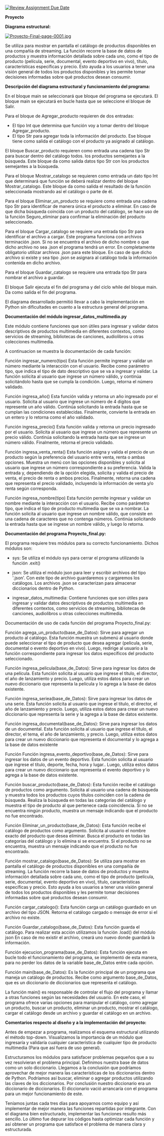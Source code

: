 [![Review Assignment Due Date](https://classroom.github.com/assets/deadline-readme-button-24ddc0f5d75046c5622901739e7c5dd533143b0c8e959d652212380cedb1ea36.svg)](https://classroom.github.com/a/LCXMIOgt)

**Proyecto**
 
**Diagrama estructural:**

[![Proyecto-Final-page-0001.jpg](https://i.postimg.cc/nzM7mM37/Proyecto-Final-page-0001.jpg)](https://postimg.cc/phbpbVbX)


Se utiliza para mostrar en pantalla el catálogo de productos disponibles en una compañía de streaming. La función recorre la base de datos de productos y muestra información detallada sobre cada uno, como el tipo de producto (película, serie, documental, evento deportivo en vivo), título, características específicas y precio. Esto ayuda a los usuarios a tener una visión general de todos los productos disponibles y les permite tomar decisiones informadas sobre qué productos desean consumir.

**Descripción del diagrama estructural y funcionamiento del programa:**

En el bloque main se seleccionará que bloque del programa se ejecutará.
El bloque main se ejecutará en bucle hasta que se seleccione el bloque de Salir.

Para el bloque de Agregar_producto requieren de dos entradas:
- El tipo Int que determina que función voy a tomar dentro del bloque Agregar_producto.
- El tipo Str para agregar toda la información del producto.
Ese bloque tiene como salida el catálogo con el producto ya asignado al catálogo.

El bloque Buscar_producto requieren como entrada una cadena tipo Str para buscar dentro del catálogo todos.
los productos semejantes a la búsqueda. Este bloque da como salida datos tipo Str con los productos semejantes a la búsqueda.

Para el bloque Mostrar_catalogo se requieren como entrada un dato tipo Int que determinará que función 
se deberá realizar dentro del bloque Mostrar_catalogo. Este bloque da como salida el resultado de la función seleccionada mostrando  así el catálogo o parte de él.

Para el bloque Eliminar_un_producto se requiere como entrada una cadena tipo Str para identificar de manera única el producto a eliminar. En caso de que dicha búsqueda coincida con un producto del catálogo, se hace uso de la función Seguro_eliminar para confirmar la eliminación del producto seleccionado.

Para el bloque Cargar_catalogo se requiere una entrada tipo Str para identificar el archivo a cargar.
Este programa funciona con archivos terminación .json. Si no se encuentra el archivo de dicho nombre 
o que dicho archivo no sea .json el programa tendrá un error. En completamente obligatorio utilizar archivos .json para este bloque. En caso de que dicho archivo si existe y sea tipo .json se asignara al catálogo toda la información contenida en dicho archivo.

Para el bloque Guardar_catalogo se requiere una entrada tipo Str para nombrar el archivo a guardar.

El bloque Salir ejecuta el fin del programa y del ciclo while del bloque main. Da como salida el fin del programa.

El diagrama desarrollado permitió llevar a cabo la implementación en Python sin dificultades en cuanto a la estructura general del programa.

**Documentación del módulo ingresar_datos_multimedia.py** 

Este módulo contiene funciones que son útiles para ingresar y validar datos descriptivos de productos multimedia en diferentes contextos, como servicios de streaming, bibliotecas de canciones, audiolibros u otras colecciones multimedia.

A continuacion se muestra la documentación de cada función:

Función ingresar_numero(tipo)
Esta función permite ingresar y validar un número mediante la interacción con el usuario. Recibe como parámetro tipo, que indica el tipo de dato descriptivo que se va a ingresar y validar. La función solicita al usuario que ingrese un número válido, y continúa solicitándolo hasta que se cumpla la condición. Luego, retorna el número validado.

Función ingresa_año()
Esta función valida y retorna un año ingresado por el usuario. Solicita al usuario que ingrese un número de 4 dígitos que represente un año válido. Continúa solicitando la entrada hasta que se cumplan las condiciones establecidas. Finalmente, convierte la entrada en un entero y lo retorna como el año validado.

Función ingresa_precio()
Esta función valida y retorna un precio ingresado por el usuario. Solicita al usuario que ingrese un número que represente un precio válido. Continúa solicitando la entrada hasta que se ingrese un número válido. Finalmente, retorna el precio validado.

Función ingresa_venta_renta()
Esta función asigna y valida el precio de un producto según la preferencia del usuario entre venta, renta o ambas opciones. Muestra un menú con las opciones disponibles y solicita al usuario que ingrese un número correspondiente a su preferencia. Valida la entrada y, dependiendo de la opción elegida, solicita y valida el precio de venta, el precio de renta o ambos precios. Finalmente, retorna una cadena que representa el precio validado, incluyendo la información de venta y/o renta según corresponda.

Función ingresa_nombre(tipo)
Esta función permite ingresar y validar un nombre mediante la interacción con el usuario. Recibe como parámetro tipo, que indica el tipo de producto multimedia que se va a nombrar. La función solicita al usuario que ingrese un nombre válido, que consiste en una cadena de caracteres que no contenga números. Continúa solicitando la entrada hasta que se ingrese un nombre válido, y luego lo retorna.


**Documentación del programa Proyecto_final.py:**

El programa requiere tres módulos para su correcto funcionamiento. 
Dichos módulos son: 

- sys: Se utiliza el módulo sys  para cerrar el programa utilizando la función  .exit()

- json: Se utiliza el módulo json para leer y escribir archivos del tipo '.json'.
Con este tipo de archivo guardaremos y cargaremos los catálogos. Los archivos .json se caracterizan para almacenar diccionarios dentro de Python.

- ingresar_datos_multimedia: Contiene funciones que  son útiles para ingresar y validar datos descriptivos de productos multimedia en diferentes contextos, como servicios de streaming, bibliotecas de canciones, audiolibros u otras colecciones multimedia.

Documentación de uso de cada función del programa Proyecto_final.py:

Función agrega_un_producto(base_de_Datos):
Sirve para agregar un producto al catálogo. Esta función muestra un submenú al usuario donde puede seleccionar el tipo de producto que desea agregar (pelicula, serie, documental o evento deportivo en vivo). Luego, redirige al usuario a la función correspondiente para ingresar los datos específicos del producto seleccionado.

Función ingresa_pelicula(base_de_Datos): 
Sirve para ingresar los datos de una película. Esta función solicita al usuario que ingrese el título, el director, el año de lanzamiento y precio. 
Luego, utiliza estos datos para crear un nuevo diccionario que representa la película y lo agrega a la base de datos existente.

Función ingresa_seriea(base_de_Datos): 
Sirve para ingresar los datos de una serie. Esta función solicita al usuario que ingrese el título, el director, el año de lanzamiento y precio. 
Luego, utiliza estos datos para crear un nuevo diccionario que representa la serie y la agrega a la base de datos existente.


Función ingresa_documental(base_de_Datos): 
Sirve para ingresar los datos de un documental. Esta función solicita al usuario que ingrese el título, el director, el tema, el año de lanzamiento, y precio. Luego, utiliza estos datos para crear un nuevo diccionario que representa el documental y lo agrega a la base de datos existente

Función Función ingresa_evento_deportivo(base_de_Datos): 
Sirve para ingresar los datos de un evento deportivo. Esta función solicita al usuario que ingrese el título, deporte, fecha, hora y lugar.. Luego, utiliza estos datos para crear un nuevo diccionario que representa el evento deportivo y lo agrega a la base de datos existente.

Función buscar_producto(base_de_Datos):
Esta función recibe el catálogo de productos como argumento.
Solicita al usuario una cadena de búsqueda y muestra todos los productos cuyos títulos coinciden con la cadena de búsqueda.
Realiza la búsqueda en todas las categorías del catálogo y muestra el tipo de producto al que pertenece cada coincidencia.
Si no se encuentra ningún producto, muestra un mensaje indicando que el producto no fue encontrado.

Función Eliminar_un_producto(base_de_Datos):
Esta función recibe el catálogo de productos como argumento.
Solicita al usuario el nombre exacto del producto que desea eliminar.
Busca el producto en todas las categorías del catálogo y lo elimina si se encuentra.
Si el producto no se encuentra, muestra un mensaje indicando que el producto no fue encontrado.

Función mostrar_catalogo(base_de_Datos):
Se utiliza para mostrar en pantalla el catálogo de productos disponibles en una compañía de streaming. La función recorre la base de datos de productos y muestra información detallada sobre cada uno, como el tipo de producto (película, serie, documental, evento deportivo en vivo), título, características específicas y precio. Esto ayuda a los usuarios a tener una visión general de todos los productos disponibles y les permite tomar decisiones informadas sobre qué productos desean consumir.


Función cargar_catalogo():
Esta función carga un catálogo guardado en un archivo del tipo JSON. 
Retorna el catálogo cargado o mensaje de error si el archivo no existe.

Función Guardar_catalogo(base_de_Datos):
Esta función guarda el catálogo. Para realizar esta acción utilizamos la función .load() del módulo json
En caso de mo existir el archivo, creará uno nuevo donde guardará la información.

Función ejecucion_programa(base_de_Datos):
Esta función ejecuta en bucle todo el funcionamiento del programa, se implementó de esta manera, para no perder los datos de la variable base_de_Datos entre cada opción.

Función main(base_de_Datos):
Es la función principal de un programa que maneja un catálogo de productos. Recibe como argumento base_de_Datos, que es un diccionario de diccionarios que representa el catálogo.

La función main() es responsable de controlar el flujo del programa y llamar a otras funciones según las necesidades del usuario. En este caso, el programa ofrece varias opciones para manipular el catálogo, como agregar un producto, buscar un producto, eliminar un producto, mostrar el catálogo, cargar el catálogo desde un archivo y guardar el catálogo en un archivo.

**Comentarios respecto al diseño y a la implementación del proyecto:**

Antes de empezar a programa, realizamos el esquema estructural utilizando el método top-down. 
Visualizamos la importancia de un módulo que ingresaría y validaría cualquier característica de cualquier tipo de producto multimedia (Para que así fuera de uso general).

Estructuramos los módulos para satisfacer problemas pequeños que a su vez resolvieran el problema principal. 
Definimos nuestra base de datos como un solo diccionario. Llegamos a la conclusión que podríamos aprovechar de mejor manera las características de los diccionarios dentro de Python. Podríamos así buscar, eliminar o agregar productos utilizando las claves de los diccionarios.
Por conclusión nuestro diccionario era un diccionario de diccionarios.
El diccionario vació arrancaría con el programa para un mejor funcionamiento de este.

Teníamos juntas cada tres días para apoyarnos como equipo y así implementar de mejor manera las funciones repartidas por integrante.
Con el diagrama bien estructurado, implementar las funciones resulto más sencillo. Lo último fue depurar los códigos hasta optimizar cada función y así obtener un programa que satisface el problema de manera clara y estructurada.
